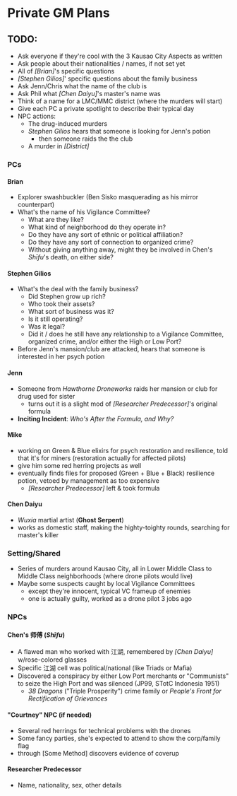 # Private GM Plans

## TODO:
  - Ask everyone if they're cool with the 3 Kausao City Aspects as written
  - Ask people about their nationalities / names, if not set yet
  - All of _[Brian]_'s specific questions
  - _[Stephen Gilios]_' specific questions about the family business
  - Ask Jenn/Chris what the name of the club is
  - Ask Phil what _[Chen Daiyu]_'s master's name was
  - Think of a name for a LMC/MMC district (where the murders will start)
  - Give each PC a private spotlight to describe their typical day
  - NPC actions:
    - The drug-induced murders
    - _Stephen Gilios_ hears that someone is looking for Jenn's potion
      - then someone raids the the club
    - A murder in _[District]_

### PCs

#### Brian
  - Explorer swashbuckler (Ben Sisko masquerading as his mirror counterpart)
  - What's the name of his Vigilance Committee?
    - What are they like?
    - What kind of neighborhood do they operate in?
    - Do they have any sort of ethnic or political affiliation?
    - Do they have any sort of connection to organized crime?
    - Without giving anything away, might they be involved in Chen's _Shīfu_'s death,
      on either side?

#### Stephen Gilios
  - What's the deal with the family business?
    - Did Stephen grow up rich?
    - Who took their assets?
    - What sort of business was it?
    - Is it still operating?
    - Was it legal?
    - Did it / does he still have any relationship to a Vigilance Committee,
      organized crime, and/or either the High or Low Port?
  - Before Jenn's mansion/club are attacked,
    hears that someone is interested in her psych potion

#### Jenn
  - Someone from _Hawthorne Droneworks_ raids her mansion or club for drug used for sister
    - turns out it is a slight mod of _[Researcher Predecessor]_'s original formula
  - **Inciting Incident**: _Who's After the Formula, and Why?_

#### Mike
  - working on Green & Blue elixirs for psych restoration and resilience,
    told that it's for miners (restoration actually for affected pilots)
  - give him some red herring projects as well
  - eventually finds files for proposed (Green + Blue + Black) resilience potion,
    vetoed by management as too expensive
    - _[Researcher Predecessor]_ left & took formula

#### Chen Daiyu
  - _Wuxia_ martial artist (**Ghost Serpent**)
  - works as domestic staff, making the highty-toighty rounds,
    searching for master's killer

### Setting/Shared
  - Series of murders around Kausao City, all in Lower Middle Class to Middle Class
    neighborhoods (where drone pilots would live)
  - Maybe some suspects caught by local Vigilance Committees
    - except they're innocent, typical VC frameup of enemies
    - one is actually guilty, worked as a drone pilot 3 jobs ago

### NPCs

#### Chen's 师傅 (_Shīfu_)
  - A flawed man who worked with 江湖, remembered by _[Chen Daiyu]_ w/rose-colored glasses
  - Specific 江湖 cell was political/national (like Triads or Mafia)
  - Discovered a conspiracy by either Low Port merchants or "Communists"
    to seize the High Port and was silenced (JP99, STotC Indonesia 1951)
    - _38 Dragons_ ("Triple Prosperity") crime family or
      _People's Front for Rectification of Grievances_

#### "Courtney" NPC (if needed)
  - Several red herrings for technical problems with the drones
  - Some fancy parties, she's expected to attend to show the corp/family flag
  - through [Some Method] discovers evidence of coverup

#### Researcher Predecessor
  - Name, nationality, sex, other details
